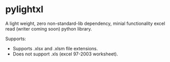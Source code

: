 # pylightxl
A light weight, zero non-standard-lib dependency, minial functionality excel read 
(writer coming soon) python library. 

Supports:
 - Supports .xlsx and .xlsm file extensions. 
 - Does not support .xls (excel 97-2003 worksheet).

